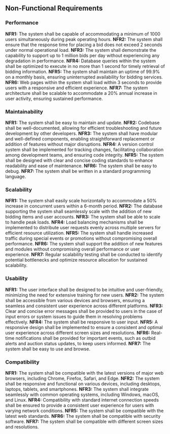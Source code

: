 ## Non-Functional Requirements
### Performance
  **NFR1:** The system shall be capable of accommodating a minimum of 1000 users simultaneously during peak operating hours.
  **NFR2:** The system shall ensure that the response time for placing a bid does not exceed 2 seconds under normal operational load.
  **NFR3:** The system shall demonstrate the capability to support up to 1 million bids per day without experiencing any degradation in performance.
  **NFR4:** Database queries within the system shall be optimized to execute in no more than 1 second for timely retrieval of bidding information.
  **NFR5:** The system shall maintain an uptime of 99.9% on a monthly basis, ensuring uninterrupted availability for bidding services.
  **NFR6:** Web pages within the system shall load within 3 seconds to provide users with a responsive and efficient experience.
  **NFR7:** The system architecture shall be scalable to accommodate a 20% annual increase in user activity, ensuring sustained performance.

### Maintainability
**NFR1:** The system shall be easy to maintain and update.
**NFR2:** Codebase shall be well-documented, allowing for efficient troubleshooting and future development by other developers.
**NFR3:** The system shall have modular and well-defined components, enabling straightforward replacement or addition of features without major disruptions.
**NFR4:** A version control system shall be implemented for tracking changes, facilitating collaboration among development teams, and ensuring code integrity.
**NFR5:** The system shall be designed with clear and concise coding standards to enhance readability and ease of maintenance.
**NFR6:** The system shall be easy to debug.
**NFR7:** The system shall be written in a standard programming language.

### Scalability
**NFR1:** The system shall easily scale horizontally to accommodate a 50% increase in concurrent users within a 6-month period.
**NFR2:** The database supporting the system shall seamlessly scale with the addition of new bidding items and user accounts.
**NFR3:** The system shall be able to scale to handle peak loads.
**NFR4:** Load balancing mechanisms shall be implemented to distribute user requests evenly across multiple servers for efficient resource utilization.
**NFR5:** The system shall handle increased traffic during special events or promotions without compromising overall performance.
**NFR6:** The system shall support the addition of new features and modules without compromising overall performance or user experience.
**NFR7:** Regular scalability testing shall be conducted to identify potential bottlenecks and optimize resource allocation for sustained scalability.

### Usability
**NFR1:** The user interface shall be designed to be intuitive and user-friendly, minimizing the need for extensive training for new users.
**NFR2:** The system shall be accessible from various devices and browsers, ensuring a seamless and consistent user experience across different platforms.
**NFR3:** Clear and concise error messages shall be provided to users in the case of input errors or system issues to guide them in resolving problems effectively.
**NFR4:** The system shall be responsive to user input.
**NFR5:** A responsive design shall be implemented to ensure a consistent and optimal user experience across different screen sizes and resolutions.
**NFR6:** Real-time notifications shall be provided for important events, such as outbid alerts and auction status updates, to keep users informed.
**NFR7:** The system shall be easy to use and browse.

### Compatibility
**NFR1:** The system shall be compatible with the latest versions of major web browsers, including Chrome, Firefox, Safari, and Edge.
**NFR2:** The system shall be responsive and functional on various devices, including desktops, laptops, tablets, and smartphones.
**NFR3:** The system shall integrate seamlessly with common operating systems, including Windows, macOS, and Linux.
**NFR4:** Compatibility with standard internet connection speeds shall be ensured to provide a consistent user experience for users with varying network conditions.
**NFR5:**  The system shall be compatible with the latest web standards.
**NFR6:** The system shall be compatible with security software.
**NFR7:** The system shall be compatible with different screen sizes and resolutions.

